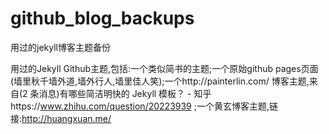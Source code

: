 # github_blog_backups
用过的jekyll博客主题备份

用过的Jekyll Github主题,包括:一个类似简书的主题;一个原始github pages页面(墙里秋千墙外道,墙外行人,墙里佳人笑);一个http://painterlin.com/ 博客主题,来自(2 条消息)有哪些简洁明快的 Jekyll 模板？ - 知乎https://www.zhihu.com/question/20223939 ;一个黄玄博客主题,链接:http://huangxuan.me/
